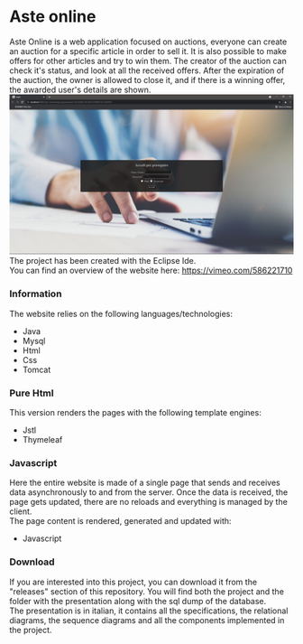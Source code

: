 # Aste online

Aste Online is a web application focused on auctions, everyone can create an auction for a specific article in order to sell it.
It is also possible to make offers for other articles and try to win them.
The creator of the auction can check it's status, and look at all the received offers.
After the expiration of the auction, the owner is allowed to close it, and if there is a winning offer, the awarded user's details are shown.    
![alt text](https://github.com/Scrayil/AsteOnline/blob/master/Readme-Website-Overview.png?raw=true)
The project has been created with the Eclipse Ide.  
You can find an overview of the website here: https://vimeo.com/586221710


### Information
The website relies on the following languages/technologies:  
- Java
- Mysql
- Html
- Css
- Tomcat


### Pure Html
This version renders the pages with the following template engines:
- Jstl
- Thymeleaf

### Javascript
Here the entire website is made of a single page that sends and receives data asynchronously to and from the server.
Once the data is received, the page gets updated, there are no reloads and everything is managed by the client.  
The page content is rendered, generated and updated with:
- Javascript


### Download
If you are interested into this project, you can download it from the "releases" section of this repository.
You will find both the project and the folder with the presentation along with the sql dump of the database.  
The presentation is in italian, it contains all the specifications, the relational diagrams, the sequence diagrams and all the components implemented in the project.
